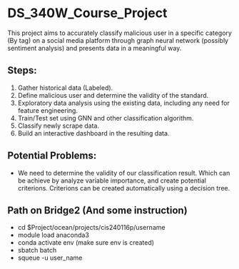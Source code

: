 # DS_340W_Course_Project

This project aims to accurately classify malicious user in a specific category (By tag) on a social media platform through graph neural network (possibly sentiment analysis) and presents data in a meaningful way. 

## Steps:

1) Gather historical data (Labeled).
2) Define malicious user and determine the validity of the standard.
3) Exploratory data analysis using the existing data, including any need for feature engineering.
4) Train/Test set using GNN and other classification algorithm.
5) Classify newly scrape data.
6) Build an interactive dashboard in the resulting data.

## Potential Problems:

- We need to determine the validity of our classification result. Which can be achieve by analyze variable importance, and create potential criterions. Criterions can be created automatically using a decision tree.

## Path on Bridge2 (And some instruction)

- cd $Project/ocean/projects/cis240116p/username
- module load anaconda3
- conda activate env (make sure env is created)
- sbatch batch
- squeue -u user_name
